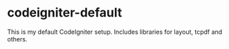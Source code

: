 codeigniter-default
===================

This is my default CodeIgniter setup. Includes libraries for layout, tcpdf and others.